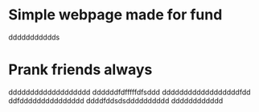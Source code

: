 # Simple webpage made for fund
ddddddddddds
# Prank friends always
ddddddddddddddddddd
ddddddfdfffffdfsddd
ddddddddddddddddddfdd
ddfddddddddddddddd
ddddfddsdsdddddddddd
dddddddddddd